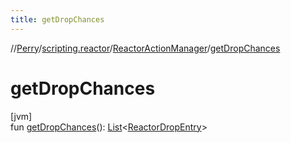 ```yaml
---
title: getDropChances
---
```

//[Perry](../../../index.html)/[scripting.reactor](../index.html)/[ReactorActionManager](index.html)/[getDropChances](get-drop-chances.html)



# getDropChances



[jvm]\
fun [getDropChances](get-drop-chances.html)(): [List](https://kotlinlang.org/api/latest/jvm/stdlib/kotlin.collections/-list/index.html)&lt;[ReactorDropEntry](../../server.maps/-reactor-drop-entry/index.html)&gt;




